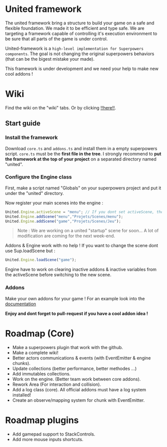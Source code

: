 # United framework

The united framework bring a structure to build your game on a safe and flexible foundation. We made it to be efficient and type safe. We are targeting a framework capable of controlling it's execution environment to be sure that all parts of the game is under control.

United-framework is a `high-level implementation for Superpowers components`. The goal is not changing the original superpowers behaviors (that can be the bigest mistake your made).

This framework is under development and we need your help to make new cool addons !

# Wiki

Find the wiki on the "wiki" tabs. Or by clicking [!!here!!](https://github.com/fraxken/United-framework/wiki).

## Start guide

### Install the framework

Download `core.ts` and `addons.ts` and install them in a empty superpowers script. `core.ts` must be the **first file in the tree**. I strongly recommend to **put the framework at the top of your project** on a separated directory named "united".

### Configure the Engine class

First, make a script named "Globals" on your superpowers project and put it under the "united" directory.

Now register your main scenes into the engine :

```ts
United.Engine.activeScene = "menu"; // If you dont set activeScene, the activeScene is the first scene added to the Engine!
United.Engine.addScene("menu","Projets/Scenes/menu");
United.Engine.addScene("game","Projets/Scenes/Jeu");
```

> Note :  We are working on a united "startup" scene for soon... A lot of modification are coming for the next week-end.

Addons & Engine work with no help ! If you want to change the scene dont use Sup.loadScene but :

```ts
United.Engine.loadScene("game");
```

Engine have to work on clearing inactive addons & inactive variables from the activeScene before switching to the new scene.

### Addons

Make your own addons for your game ! For an example look into the [documentation](https://github.com/fraxken/United-framework/wiki/Addons)

**Enjoy and dont forget to pull-request if you have a cool addon idea !**

# Roadmap (Core)

- Make a superpowers plugin that work with the github.
- Make a complete wiki!
- Better actors communications & events (with EventEmitter & engine chunks).
- Update collections (better performance, better methodes ...)
- Add immutables collections.
- Work on the engine. (Better team work between core addons).
- Rework Area (For interaction and collision).
- Add a log class (core). All official addons must have a log system installed!
- Create an observe/mapping system for chunk with EventEmitter.

# Roadmap plugins

- Add gamepad support to StackControls.
- Add more mouse inputs shortcuts.
